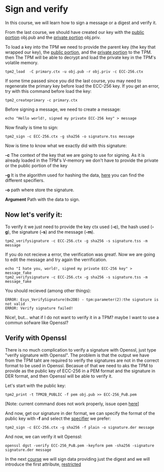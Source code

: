 # Sign and verify

In this course, we will learn how to sign a message or a digest and verify it.

From the last course, we should have created our key with the [public portion](include_reference) obj.pub and the [private portion](include_reference) obj.priv.

To load a key into the TPM we need to provide the parent key (the key that wrapped our key), the [public portion](include_reference), and the [private portion](include_reference) to the TPM.
then The TPM will be able to decrypt and load the private key in the TPM's volatile memory.

```
tpm2_load  -C primary.ctx -u obj.pub -r obj.priv -c ECC-256.ctx
```

If some time passed since you did the last course, you may need to regenerate the primary key before load the ECC-256 key. If you get an error, try with this command before load the key:

```
tpm2_createprimary -c primary.ctx
```

Before signing a message, we need to create a message:
```
echo "Hello world!, signed my private ECC-256 key" > message
```

Now finally is time to sign:

```
tpm2_sign -c ECC-256.ctx -g sha256 -o signature.tss message
```

Now is time to know what we exactly did with this signature:

**-c** The context of the key that we are going to use for signing. As it is already loaded in the TPM's V-memory we don't have to provide the private or the public portion of the key 

**-g** It is the algorithm used for hashing the data, [here](https://github.com/tpm2-software/tpm2-tools/blob/master/man/common/alg.md#hashing-algorithms) you can find the different specifiers.

**-o** path where store the signature.

**Argument** Path with the data to sign.

## Now let's verify it:

To verify it we just need to provide the key ctx used (**-c**), the hash used (**-g**), the signature (**-s**) and the message (**-m**).

```
tpm2_verifysignature -c ECC-256.ctx -g sha256 -s signature.tss -m message
```

If you do not recieve a error, the verification was great!. Now we are going to edit the message and try again the verrification.

```
echo "I hate you, world!, signed my private ECC-256 key" > message_fake
tpm2_verifysignature -c ECC-256.ctx -g sha256 -s signature.tss -m message_fake
```

You should recieved (among other things):

```
ERROR: Esys_VerifySignature(0x2DB) - tpm:parameter(2):the signature is not valid
ERROR: Verify signature failed!
```

Nice!, but... what if I do not want to verify it in a TPM? maybe I want to use a commun sofware like Openssl? 

## Verify with Openssl

There is no much complication to verify a signature with Openssl, just type "verify signature with Openssl". The problem is that the output we have from the TPM taht are required to verify the signatures are not in the correct format to be used in Openssl. Becasue of that we need to aks the TPM to provide as the public key of ECC-256 in a PEM format and the signature in DER format, and then Openssl will be able to verify it.

Let's start with the public key:

```
tpm2_print -t TPM2B_PUBLIC -f pem obj.pub >> ECC-256_PuB.pem
```

[Note: current command does not work properly, issue open [here](https://github.com/tpm2-software/tpm2-tools/issues/2840)]

And now, get our signature in der format, we can specify the format of the public key with **-f** and select the [specifier](https://github.com/tpm2-software/tpm2-tools/blob/master/man/common/signature.md) we prefer:

```
tpm2_sign -c ECC-256.ctx -g sha256 -f plain -o signature.der message
```

And now, we can verify it wit Openssl:

```
openssl dgst -verify ECC-256_PuB.pem -keyform pem -sha256 -signature signature.der message
```


In the next [course](insert_reference) we will sign data providing just the digest and we will introduce the first attribute, [restricted](insert_reference)
